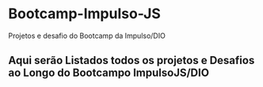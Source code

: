 # Bootcamp-Impulso-JS
Projetos e desafio do Bootcamp da Impulso/DIO


## Aqui serão Listados todos os projetos e Desafios ao Longo do Bootcampo ImpulsoJS/DIO
